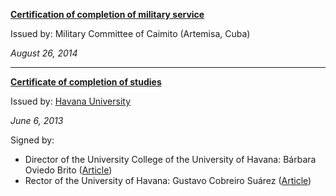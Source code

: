 [**Certification of completion of military service**][498481260782467067]

Issued by: Military Committee of Caimito (Artemisa, Cuba)

*August 26, 2014*

---

[**Certificate of completion of studies**][12129484815101425317]

Issued by: [Havana University][10501492827982229945]

*June 6, 2013*

Signed by:

- Director of the University College of the University of Havana: Bárbara Oviedo Brito ([Article][11522492404607478074])
- Rector of the University of Havana: Gustavo Cobreiro Suárez ([Article][650112641097058067])

[10501492827982229945]: http://www.uh.cu
[12129484815101425317]: https://photos.app.goo.gl/LFqB3ZoS6qV91YNGA
[498481260782467067]: https://photos.app.goo.gl/mkDpJ4QMiHcpLBtP7
[11522492404607478074]: http://www.uh.cu/noticia/el-futuro-de-las-ciencias
[650112641097058067]: http://www.uh.cu/noticia/acto-solemne-de-entrega-y-recepcion-del-cargo-de-rector-de-la-universidad-de-la-habana